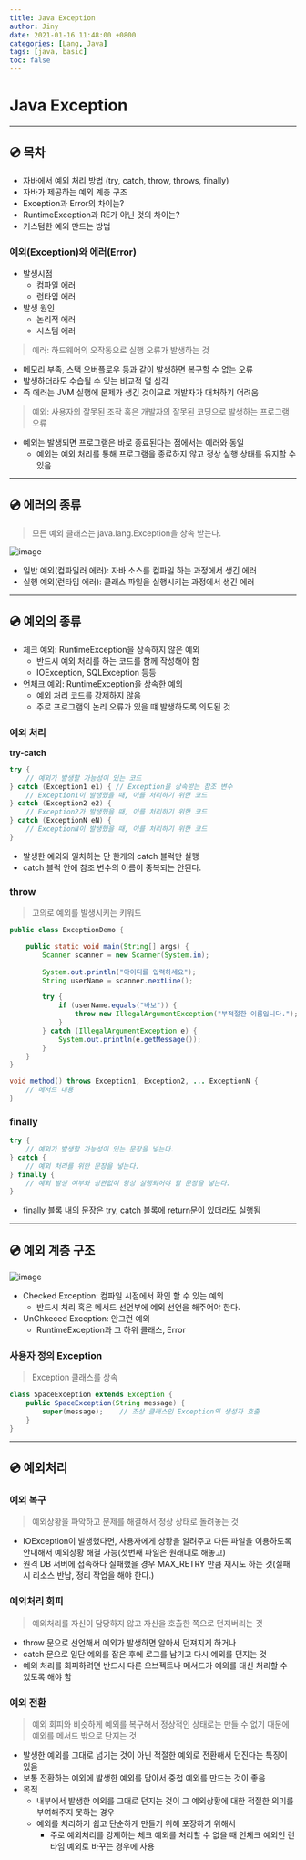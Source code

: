 ```yaml
---
title: Java Exception
author: Jiny
date: 2021-01-16 11:48:00 +0800
categories: [Lang, Java]
tags: [java, basic]
toc: false
---
```


# Java Exception
___

## 💿 **목차**
- 자바에서 예외 처리 방법 (try, catch, throw, throws, finally)
- 자바가 제공하는 예외 계층 구조
- Exception과 Error의 차이는?
- RuntimeException과 RE가 아닌 것의 차이는?
- 커스텀한 예외 만드는 방법

### **예외(Exception)와 에러(Error)**

- 발생시점
    - 컴파일 에러
    - 런타임 에러
- 발생 원인
    - 논리적 에러
    - 시스템 에러

> 에러: 하드웨어의 오작동으로 실행 오류가 발생하는 것

- 메모리 부족, 스택 오버플로우 등과 같이 발생하면 복구할 수 없는 오류
- 발생하더라도 수습될 수 있는 비교적 덜 심각
- 즉 에러는 JVM 실행에 문제가 생긴 것이므로 개발자가 대처하기 어려움

> 예외: 사용자의 잘못된 조작 혹은 개발자의 잘못된 코딩으로 발생하는 프로그램 오류

- 예외는 발생되면 프로그램은 바로 종료된다는 점에서는 에러와 동일
    - 예외는 예외 처리를 통해 프로그램을 종료하지 않고 정상 실행 상태를 유지할 수 있음

___

## 💿 **에러의 종류**

> 모든 예외 클래스는 java.lang.Exception을 상속 받는다.

![image](https://t1.daumcdn.net/cfile/tistory/2626EC4956BBDA832A)

- 일반 예외(컴파일러 에러): 자바 소스를 컴파일 하는 과정에서 생긴 에러
- 실행 예외(런타임 에러): 클래스 파일을 실행시키는 과정에서 생긴 에러

___

## 💿 **예외의 종류**

- 체크 예외: RuntimeException을 상속하지 않은 예외
  - 반드시 예외 처리를 하는 코드를 함께 작성해야 함
  - IOException, SQLException 등등
- 언체크 예외: RuntimeException을 상속한 예외
  - 예외 처리 코드를 강제하지 않음
  - 주로 프로그램의 논리 오류가 있을 떄 발생하도록 의도된 것

### **예외 처리**

**try-catch**
```java
try {
    // 예외가 발생할 가능성이 있는 코드
} catch (Exception1 e1) { // Exception을 상속받는 참조 변수
    // Exception1이 발생했을 때, 이를 처리하기 위한 코드
} catch (Exception2 e2) {
    // Exception2가 발생했을 때, 이를 처리하기 위한 코드
} catch (ExceptionN eN) {
    // ExceptionN이 발생했을 때, 이를 처리하기 위한 코드
}
```

- 발생한 예외와 일치하는 단 한개의 catch 블럭만 실행
- catch 블럭 안에 참조 변수의 이름이 중복되는 안된다.

### **throw**

> 고의로 예외를 발생시키는 키워드

```java
public class ExceptionDemo {

    public static void main(String[] args) {
        Scanner scanner = new Scanner(System.in);
        
        System.out.println("아이디를 입력하세요");
        String userName = scanner.nextLine();

        try {
            if (userName.equals("바보")) {
                throw new IllegalArgumentException("부적절한 이름입니다.");
            }
        } catch (IllegalArgumentException e) {
            System.out.println(e.getMessage());
        }
    }
}
```

```java
void method() throws Exception1, Exception2, ... ExceptionN {
	// 메서드 내용
}
```

### **finally**

```java
try {
	// 예외가 발생할 가능성이 있는 문장을 넣는다.
} catch {
    // 예외 처리를 위한 문장을 넣는다.
} finally {
    // 예외 발생 여부와 상관없이 항상 실행되어야 할 문장을 넣는다.
}
```

- finally 블록 내의 문장은 try, catch 블록에 return문이 있더라도 실행됨

___

## 💿 **예외 계층 구조**

![image](https://miro.medium.com/max/799/1*3CUfvqPJ--M8uGOjq13uMQ.png)

- Checked Exception: 컴파일 시점에서 확인 할 수 있는 예외
    - 반드시 처리 혹은 메서드 선언부에 예외 선언을 해주어야 한다.
- UnChkeced Exception: 안그런 예외
    - RuntimeException과 그 하위 클래스, Error

### **사용자 정의 Exception**

> Exception 클래스를 상속

```java
class SpaceException extends Exception {
    public SpaceException(String message) {
        super(message);    // 조상 클래스인 Exception의 생성자 호출
    }
}
```
___

## 💿 **예외처리**

### **예외 복구**

> 예외상황을 파악하고 문제를 해결해서 정상 상태로 돌려놓는 것

- IOException이 발생했다면, 사용자에게 상황을 알려주고 다른 파일을 이용하도록 안내해서 예외상황 해결 가능(첫번째 파일은 원래대로 해놓고)
- 원격 DB 서버에 접속하다 실패했을 경우 MAX_RETRY 만큼 재시도 하는 것(실패 시 리소스 반납, 정리 작업을 해야 한다.)

### **예외처리 회피**

> 예외처리를 자신이 담당하지 않고 자신을 호출한 쪽으로 던져버리는 것

- throw 문으로 선언해서 예외가 발생하면 알아서 던져지게 하거나
- catch 문으로 일단 예외를 잡은 후에 로그를 남기고 다시 예외를 던지는 것
- 예외 처리를 회피하려면 반드시 다른 오브젝트나 메서드가 예외를 대신 처리할 수 있도록 해야 함

### **예외 전환**

> 예외 회피와 비슷하게 예외를 복구해서 정상적인 상태로는 만들 수 없기 때문에 예외를 메서드 밖으로 단지는 것

- 발생한 예외를 그대로 넘기는 것이 아닌 적절한 예외로 전환해서 던진다는 특징이 있음
- 보통 전환하는 예외에 발생한 예외를 담아서 중첩 예외를 만드는 것이 좋음
- 목적
  - 내부에서 발생한 예외를 그대로 던지는 것이 그 예외상황에 대한 적절한 의미를 부여해주지 못하는 경우
  - 예외를 처리하기 쉽고 단순하게 만들기 위해 포장하기 위해서
    - 주로 예외처리를 강제하는 체크 예외를 처리할 수 없을 때 언체크 예외인 런타임 예외로 바꾸는 경우에 사용





